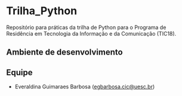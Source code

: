 # Trilha_Python
Repositório para práticas da trilha de Python para o Programa de Residência em Tecnologia da Informação e da Comunicação (TIC18).

## Ambiente de desenvolvimento

## Equipe
 - Everaldina Guimaraes Barbosa (egbarbosa.cic@uesc.br)
